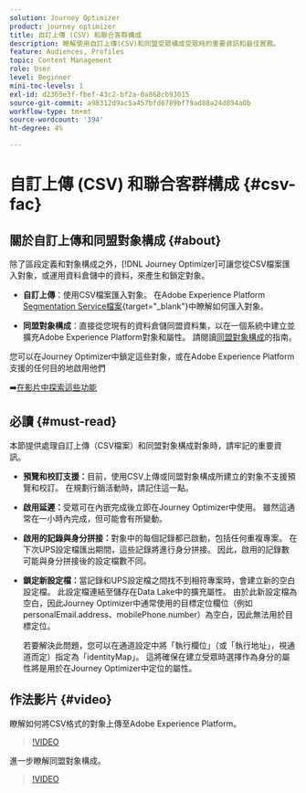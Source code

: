 ```yaml
---
solution: Journey Optimizer
product: journey optimizer
title: 自訂上傳 (CSV) 和聯合客群構成
description: 瞭解使用自訂上傳(CSV)和同盟受眾構成受眾時的重要資訊和最佳實務。
feature: Audiences, Profiles
topic: Content Management
role: User
level: Beginner
mini-toc-levels: 1
exl-id: d2365e3f-fbef-43c2-bf2a-0a868cb93015
source-git-commit: a98312d9ac5a457bfd6789bf79ad80a24d894a0b
workflow-type: tm+mt
source-wordcount: '394'
ht-degree: 4%

---
```


# 自訂上傳 (CSV) 和聯合客群構成 {#csv-fac}

## 關於自訂上傳和同盟對象構成 {#about}

除了區段定義和對象構成之外，[!DNL Journey Optimizer]可讓您從CSV檔案匯入對象，或運用資料倉儲中的資料，來產生和鎖定對象。

* **自訂上傳**：使用CSV檔案匯入對象。 在Adobe Experience Platform [Segmentation Service檔案](https://experienceleague.adobe.com/en/docs/experience-platform/segmentation/ui/audience-portal#import-audience){target="_blank"}中瞭解如何匯入對象。

* **同盟對象構成**：直接從您現有的資料倉儲同盟資料集，以在一個系統中建立並擴充Adobe Experience Platform對象和屬性。 請閱讀[同盟對象構成](https://experienceleague.adobe.com/zh-hant/docs/federated-audience-composition/using/home)的指南。

您可以在Journey Optimizer中鎖定這些對象，或在Adobe Experience Platform支援的任何目的地啟用他們

➡️[在影片中探索這些功能](#video)

## 必讀 {#must-read}

本節提供處理自訂上傳（CSV檔案）和同盟對象構成對象時，請牢記的重要資訊。

* **預覽和校訂支援：**&#x200B;目前，使用CSV上傳或同盟對象構成所建立的對象不支援預覽和校訂。 在規劃行銷活動時，請記住這一點。

* **啟用延遲：**&#x200B;受眾可在內嵌完成後立即在Journey Optimizer中使用。 雖然這通常在一小時內完成，但可能會有所變動。

* **啟用的記錄與身分拼接：**&#x200B;對象中的每個記錄都已啟動，包括任何重複專案。 在下次UPS設定檔匯出期間，這些記錄將進行身分拼接。 因此，啟用的記錄數可能與身分拼接後的設定檔數不同。

* **鎖定新設定檔：**&#x200B;當記錄和UPS設定檔之間找不到相符專案時，會建立新的空白設定檔。 此設定檔連結至儲存在Data Lake中的擴充屬性。 由於此新設定檔為空白，因此Journey Optimizer中通常使用的目標定位欄位（例如personalEmail.address、mobilePhone.number）為空白，因此無法用於目標定位。

  若要解決此問題，您可以在通道設定中將「執行欄位」（或「執行地址」，視通道而定）指定為「identityMap」。 這將確保在建立受眾時選擇作為身分的屬性將是用於在Journey Optimizer中定位的屬性。

## 作法影片 {#video}

瞭解如何將CSV格式的對象上傳至Adobe Experience Platform。

>[!VIDEO](https://video.tv.adobe.com/v/3421714?quality=12)

進一步瞭解同盟對象構成。

>[!VIDEO](https://video.tv.adobe.com/v/3432261?quality=12)
